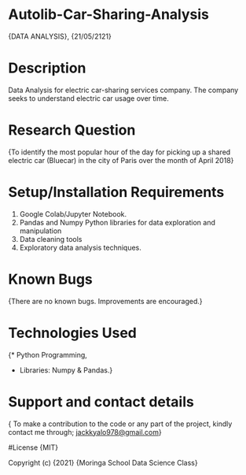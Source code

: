 # Autolib-Car-Sharing-Analysis
{DATA ANALYSIS}, {21/05/2121}
# Description
Data Analysis for electric car-sharing services company.
The company seeks to understand electric car usage over time.

# Research Question
{To identify the most popular hour of the day for picking up a shared electric car (Bluecar) in the city of Paris over the month of April 2018}

# Setup/Installation Requirements
1. Google Colab/Jupyter Notebook.
2. Pandas and Numpy Python libraries for data exploration and manipulation
3. Data cleaning tools
4. Exploratory data analysis techniques.

# Known Bugs
{There are no known bugs.
Improvements are encouraged.}

# Technologies Used
{* Python Programming,
* Libraries: Numpy & Pandas.} 

# Support and contact details
{ To make a contribution to the code or any part of the project, kindly contact me through; jackkyalo978@gmail.com}

#License
{MIT}

Copyright (c) {2021} {Moringa School Data Science Class}

